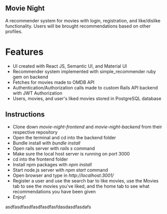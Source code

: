 

## Movie Night 

A recommender system for movies with login, registration, and like/dislike functionality. Users will be brought recommendations based on other profiles.

# Features

- UI created with React JS, Semantic UI, and Material UI
- Recommender system implemented with simple_recommender ruby gem on backend
- Fetches for movies made to OMDB API 
- Authentication/Authorization calls made to custom Rails API backend with JWT Authorization
- Users, movies, and user's liked movies stored in PostgreSQL database 

## Instructions

- Clone down *movie-night-frontend* and *movie-night-backend* from their respective repository
- Open the terminal and cd into the backend folder
- Bundle install with *bundle install*
- Open rails server with *rails s* command
- Make sure the local host server is running on port 3000
- cd into the frontend folder
- Install npm packages with *npm install*
- Start node.js server with *npm start* command
- Open browser and type in *http://localhost:3001/*
- Register a user and use the search bar to like movies, use the Movies tab to see the movies you've liked, and the home tab to see what recommendations you have been given
- Enjoy!


asdfasdfasdfasdfasdfasfdasdasdfasdafs



